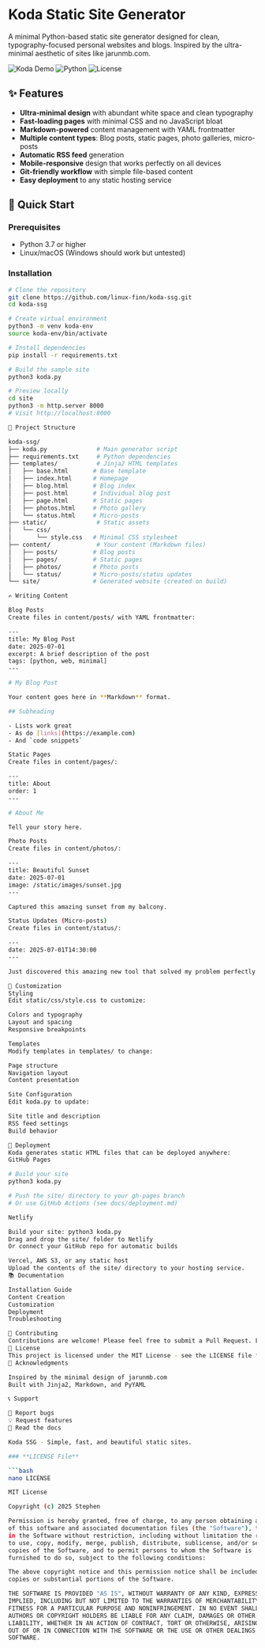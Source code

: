 # Koda Static Site Generator

A minimal Python-based static site generator designed for clean, typography-focused personal websites and blogs. Inspired by the ultra-minimal aesthetic of sites like jarunmb.com.

![Koda Demo](https://img.shields.io/badge/demo-live-brightgreen)
![Python](https://img.shields.io/badge/python-3.7+-blue.svg)
![License](https://img.shields.io/badge/license-MIT-green.svg)

## ✨ Features

- **Ultra-minimal design** with abundant white space and clean typography
- **Fast-loading pages** with minimal CSS and no JavaScript bloat
- **Markdown-powered** content management with YAML frontmatter
- **Multiple content types**: Blog posts, static pages, photo galleries, micro-posts
- **Automatic RSS feed** generation
- **Mobile-responsive** design that works perfectly on all devices
- **Git-friendly workflow** with simple file-based content
- **Easy deployment** to any static hosting service

## 🚀 Quick Start

### Prerequisites

- Python 3.7 or higher
- Linux/macOS (Windows should work but untested)

### Installation

```bash
# Clone the repository
git clone https://github.com/linux-finn/koda-ssg.git
cd koda-ssg

# Create virtual environment
python3 -m venv koda-env
source koda-env/bin/activate

# Install dependencies
pip install -r requirements.txt

# Build the sample site
python3 koda.py

# Preview locally
cd site
python3 -m http.server 8000
# Visit http://localhost:8000

📁 Project Structure

koda-ssg/
├── koda.py              # Main generator script
├── requirements.txt     # Python dependencies
├── templates/           # Jinja2 HTML templates
│   ├── base.html       # Base template
│   ├── index.html      # Homepage
│   ├── blog.html       # Blog index
│   ├── post.html       # Individual blog post
│   ├── page.html       # Static pages
│   ├── photos.html     # Photo gallery
│   └── status.html     # Micro-posts
├── static/              # Static assets
│   └── css/
│       └── style.css   # Minimal CSS stylesheet
├── content/             # Your content (Markdown files)
│   ├── posts/          # Blog posts
│   ├── pages/          # Static pages
│   ├── photos/         # Photo posts
│   └── status/         # Micro-posts/status updates
└── site/               # Generated website (created on build)

✍️ Writing Content

Blog Posts
Create files in content/posts/ with YAML frontmatter:

---
title: My Blog Post
date: 2025-07-01
excerpt: A brief description of the post
tags: [python, web, minimal]
---

# My Blog Post

Your content goes here in **Markdown** format.

## Subheading

- Lists work great
- As do [links](https://example.com)
- And `code snippets`

Static Pages
Create files in content/pages/:

---
title: About
order: 1
---

# About Me

Tell your story here.

Photo Posts
Create files in content/photos/:

---
title: Beautiful Sunset
date: 2025-07-01
image: /static/images/sunset.jpg
---

Captured this amazing sunset from my balcony.

Status Updates (Micro-posts)
Create files in content/status/:

---
date: 2025-07-01T14:30:00
---

Just discovered this amazing new tool that solved my problem perfectly!

🎨 Customization
Styling
Edit static/css/style.css to customize:

Colors and typography
Layout and spacing
Responsive breakpoints

Templates
Modify templates in templates/ to change:

Page structure
Navigation layout
Content presentation

Site Configuration
Edit koda.py to update:

Site title and description
RSS feed settings
Build behavior

🚀 Deployment
Koda generates static HTML files that can be deployed anywhere:
GitHub Pages

# Build your site
python3 koda.py

# Push the site/ directory to your gh-pages branch
# Or use GitHub Actions (see docs/deployment.md)

Netlify

Build your site: python3 koda.py
Drag and drop the site/ folder to Netlify
Or connect your GitHub repo for automatic builds

Vercel, AWS S3, or any static host
Upload the contents of the site/ directory to your hosting service.
📚 Documentation

Installation Guide
Content Creation
Customization
Deployment
Troubleshooting

🤝 Contributing
Contributions are welcome! Please feel free to submit a Pull Request. For major changes, please open an issue first to discuss what you would like to change.
📄 License
This project is licensed under the MIT License - see the LICENSE file for details.
🙏 Acknowledgments

Inspired by the minimal design of jarunmb.com
Built with Jinja2, Markdown, and PyYAML

📞 Support

🐛 Report bugs
💡 Request features
📖 Read the docs

Koda SSG - Simple, fast, and beautiful static sites.

### **LICENSE File**

```bash
nano LICENSE

MIT License

Copyright (c) 2025 Stephen

Permission is hereby granted, free of charge, to any person obtaining a copy
of this software and associated documentation files (the "Software"), to deal
in the Software without restriction, including without limitation the rights
to use, copy, modify, merge, publish, distribute, sublicense, and/or sell
copies of the Software, and to permit persons to whom the Software is
furnished to do so, subject to the following conditions:

The above copyright notice and this permission notice shall be included in all
copies or substantial portions of the Software.

THE SOFTWARE IS PROVIDED "AS IS", WITHOUT WARRANTY OF ANY KIND, EXPRESS OR
IMPLIED, INCLUDING BUT NOT LIMITED TO THE WARRANTIES OF MERCHANTABILITY,
FITNESS FOR A PARTICULAR PURPOSE AND NONINFRINGEMENT. IN NO EVENT SHALL THE
AUTHORS OR COPYRIGHT HOLDERS BE LIABLE FOR ANY CLAIM, DAMAGES OR OTHER
LIABILITY, WHETHER IN AN ACTION OF CONTRACT, TORT OR OTHERWISE, ARISING FROM,
OUT OF OR IN CONNECTION WITH THE SOFTWARE OR THE USE OR OTHER DEALINGS IN THE
SOFTWARE.

